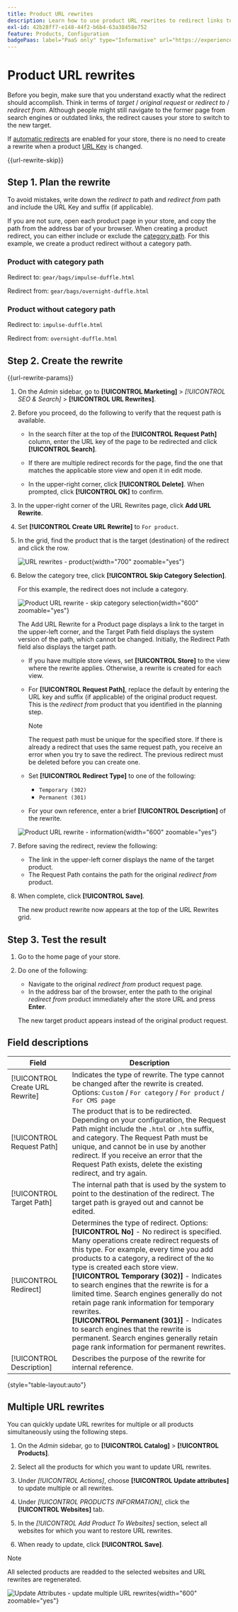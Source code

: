 ```yaml
---
title: Product URL rewrites
description: Learn how to use product URL rewrites to redirect links to the URL of another product in your Commerce store.
exl-id: 42b28ff7-e148-44f2-b6b4-63a38458e752
feature: Products, Configuration
badgePaas: label="PaaS only" type="Informative" url="https://experienceleague.adobe.com/en/docs/commerce/user-guides/product-solutions" tooltip="Applies to Adobe Commerce on Cloud projects (Adobe-managed PaaS infrastructure) and on-premises projects only."
---
```

# Product URL rewrites

Before you begin, make sure that you understand exactly what the redirect should accomplish. Think in terms of _target_ / _original request_ or _redirect to_ / _redirect from_. Although people might still navigate to the former page from search engines or outdated links, the redirect causes your store to switch to the new target.

If [automatic redirects](url-redirect-product-automatic.md) are enabled for your store, there is no need to create a rewrite when a product [URL Key](../catalog/catalog-urls.md) is changed.

{{url-rewrite-skip}}

## Step 1. Plan the rewrite

To avoid mistakes, write down the _redirect to_ path and _redirect from_ path and include the URL Key and suffix (if applicable).

If you are not sure, open each product page in your store, and copy the path from the address bar of your browser. When creating a product redirect, you can either include or exclude the [category path](../catalog/catalog-urls.md). For this example, we create a product redirect without a category path.

### Product with category path

Redirect to: `gear/bags/impulse-duffle.html`

Redirect from: `gear/bags/overnight-duffle.html`

### Product without category path

Redirect to: `impulse-duffle.html`

Redirect from: `overnight-duffle.html`

## Step 2. Create the rewrite

{{url-rewrite-params}}

1. On the _Admin_ sidebar, go to **[!UICONTROL Marketing]** > _[!UICONTROL SEO & Search]_ > **[!UICONTROL URL Rewrites]**.

1. Before you proceed, do the following to verify that the request path is available.

   - In the search filter at the top of the **[!UICONTROL Request Path]** column, enter the URL key of the page to be redirected and click **[!UICONTROL Search]**.

   - If there are multiple redirect records for the page, find the one that matches the applicable store view and open it in edit mode.

   - In the upper-right corner, click **[!UICONTROL Delete]**. When prompted, click **[!UICONTROL OK]** to confirm.

1. In the upper-right corner of the URL Rewrites page, click **Add URL Rewrite**.

1. Set **[!UICONTROL Create URL Rewrite]** to `For product`.

1. In the grid, find the product that is the target (destination) of the redirect and click the row.

   ![URL rewrites - product](./assets/url-rewrite-product.png){width="700" zoomable="yes"}

1. Below the category tree, click **[!UICONTROL Skip Category Selection]**. 

   For this example, the redirect does not include a category.

    ![Product URL rewrite - skip category selection](./assets/url-rewrite-skip-category-selection.png){width="600" zoomable="yes"}

    The Add URL Rewrite for a Product page displays a link to the target in the upper-left corner, and the Target Path field displays the system version of the path, which cannot be changed. Initially, the Redirect Path field also displays the target path.

   - If you have multiple store views, set **[!UICONTROL Store]** to the view where the rewrite applies. Otherwise, a rewrite is created for each view.

   - For **[!UICONTROL Request Path]**, replace the default by entering the URL key and suffix (if applicable) of the original product request. This is the _redirect from_ product that you identified in the planning step.

      >[!NOTE]
      >
      >The request path must be unique for the specified store. If there is already a redirect that uses the same request path, you receive an error when you try to save the redirect. The previous redirect must be deleted before you can create one.

   - Set **[!UICONTROL Redirect Type]** to one of the following:

      - `Temporary (302)`
      - `Permanent (301)`

   - For your own reference, enter a brief **[!UICONTROL Description]** of the rewrite.

    ![Product URL rewrite - information](./assets/url-rewrite-product-permanent-301.png){width="600" zoomable="yes"}

1. Before saving the redirect, review the following:

   - The link in the upper-left corner displays the name of the target product.
   - The Request Path contains the path for the original _redirect from_ product.

1. When complete, click **[!UICONTROL Save]**.

    The new product rewrite now appears at the top of the URL Rewrites grid.

## Step 3. Test the result

1. Go to the home page of your store.

1. Do one of the following:

   - Navigate to the original _redirect from_ product request page.
   - In the address bar of the browser, enter the path to the original _redirect from_ product immediately after the store URL and press **Enter**.

   The new target product appears instead of the original product request.

## Field descriptions

|Field|Description|
|--- |--- |
|[!UICONTROL Create URL Rewrite]|Indicates the type of rewrite. The type cannot be changed after the rewrite is created. Options: `Custom` / `For category` / `For product` / `For CMS page`|
|[!UICONTROL Request Path]|The product that is to be redirected. Depending on your configuration, the Request Path might include the `.html` or `.htm` suffix, and category. The Request Path must be unique, and cannot be in use by another redirect. If you receive an error that the Request Path exists, delete the existing redirect, and try again.|
|[!UICONTROL Target Path]|The internal  path that is used by the system to point to the destination of the redirect. The target path is grayed out and cannot be edited.|
|[!UICONTROL Redirect]|Determines the type of redirect. Options: <br/>**[!UICONTROL No]** - No redirect is specified. Many operations create redirect requests of this type. For example, every time you add products to a category, a redirect of the `No` type is created each store view. <br/>**[!UICONTROL Temporary (302)]** - Indicates to search engines that the rewrite is for a limited time. Search engines generally do not retain page rank information for temporary rewrites. <br/>**[!UICONTROL Permanent (301)]** - Indicates to search engines that the rewrite is permanent. Search engines generally retain page rank information for permanent rewrites.|
|[!UICONTROL Description]|Describes the purpose of the rewrite for internal reference.|

{style="table-layout:auto"}

## Multiple URL rewrites

You can quickly update URL rewrites for multiple or all products simultaneously using the following steps.

1. On the _Admin_ sidebar, go to **[!UICONTROL Catalog]** > **[!UICONTROL Products]**.

1. Select all the products for which you want to update URL rewrites.

1. Under _[!UICONTROL Actions]_, choose **[!UICONTROL Update attributes]** to update multiple or all rewrites.

1. Under _[!UICONTROL PRODUCTS INFORMATION]_, click the **[!UICONTROL Websites]** tab.

1. In the _[!UICONTROL Add Product To Websites]_ section, select all websites for which you want to restore URL rewrites.

1. When ready to update, click **[!UICONTROL Save]**.

>[!NOTE]
>
>All selected products are readded to the selected websites and URL rewrites are regenerated.

![Update Attributes - update multiple URL rewrites](./assets/url-rewrites-update.png){width="600" zoomable="yes"}
